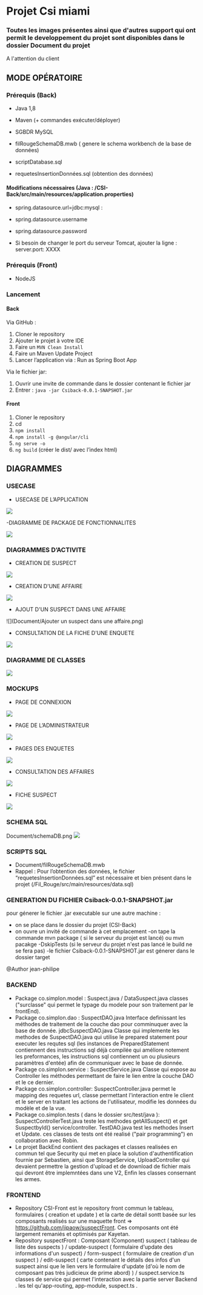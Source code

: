 # Projet Csi miami
### Toutes les images présentes ainsi que d'autres support qui ont permit le developpement du projet sont disponibles dans le dossier Document du projet

A l'attention du client
## MODE OPÉRATOIRE

### Prérequis (Back)
- Java 1,8
- Maven (+ commandes exécuter/déployer)

- SGBDR MySQL
- filRougeSchemaDB.mwb ( genere le schema workbench de la base de données)
- scriptDatabase.sql
- requetesInsertionDonnées.sql (obtention des données)

#### Modifications nécessaires (Java : /CSI-Back/src/main/resources/application.properties)
- spring.datasource.url=jdbc:mysql :
- spring.datasource.username
- spring.datasource.password

- Si besoin de changer le port du serveur Tomcat,  ajouter la ligne : 
server.port: XXXX

### Prérequis (Front)
- NodeJS

### Lancement

#### Back
Via GitHub :
1. Cloner le repository
2. Ajouter le projet à votre IDE 
3. Faire un ```MVN Clean Install```
4. Faire un Maven Update Project
5. Lancer l’application via : Run as Spring Boot App

Via le fichier jar:
1. Ouvrir une invite de commande dans le dossier contenant le fichier jar
2. Entrer : ```java -jar Csiback-0.0.1-SNAPSHOT.jar```

#### Front
1. Cloner le repository
2. cd 
3. ```npm install```
4. ```npm install -g @angular/cli```
5. ```ng serve -o```
6. ```ng build``` (créer le dist/ avec l’index html)

## DIAGRAMMES

### USECASE

- USECASE DE L’APPLICATION

![](Document/UseCase.png)

-DIAGRAMME DE PACKAGE DE FONCTIONNALITES

![](Document/DiagrammePackageFonctionnalités.png)

### DIAGRAMMES D’ACTIVITE

- CREATION DE SUSPECT

![](Document/CreationFicheSuspect.png)

- CREATION D'UNE AFFAIRE

![](Document/CreationdFicheAffaire.png)

- AJOUT D'UN SUSPECT DANS UNE AFFAIRE

![](Document/Ajouter un suspect dans une affaire.png)

- CONSULTATION DE LA FICHE D'UNE ENQUETE

![](Document/DetailEnquete.png)



### DIAGRAMME DE CLASSES

![](Document/classes_fil_rouge.png)

### MOCKUPS

- PAGE DE CONNEXION

![](Document/Mockup/Home_login.png)

- PAGE DE L’ADMINISTRATEUR

![](Document/Mockup/Administration.png)

- PAGES DES ENQUETES

![](Document/Mockup/Detail_1.png)

- CONSULTATION DES AFFAIRES

![](Document/Mockup/Consultation_2.png)

- FICHE SUSPECT

![](Document/Mockup/Detail_5.png)

### SCHEMA SQL
Document/schemaDB.png
![](Document/schemaDB.png)

### SCRIPTS SQL
- Document/filRougeSchemaDB.mwb
- Rappel : Pour l’obtention des données, le fichier “requetesInsertionDonnées.sql” est nécessaire et bien présent dans le projet (/Fil_Rouge/src/main/resources/data.sql)

### GENERATION DU FICHIER Csiback-0.0.1-SNAPSHOT.jar
 pour génerer le fichier .jar executable sur une autre machine :
 - on se place dans le dossier du projet (CSI-Back) 
 - on ouvre un invité de commande à cet emplacement
 -on tape la commande mvn package ( si le serveur du projet est lancé) ou mvn pacakge -DskipTests (si le serveur du projet n'est pas lancé le build ne se fera pas)
 -le fichier Csiback-0.0.1-SNAPSHOT.jar est génerer dans le dossier target

@Author jean-philipe

### BACKEND
- Package co.simplon.model : Suspect.java  / DataSuspect.java classes ("surclasse" qui permet le typage du modele pour son traitement
par le frontEnd).
- Package co.simplon.dao : SuspectDAO.java Interface definissant les méthodes de traitement de la couche dao pour comminuquer avec 
la base de donnée.
                           jdbcSuspectDAO.java Classe qui implemente les methodes de SuspectDAO.java qui utilise le prepared statement pour executer les requtes sql (les instances de PreparedStatement contiennent des instructions sql déjà compilée qui améliore notement les preformances, les instructions sql contiennent un ou plusieurs paramètres d'entée) afin de communiquer avec le base de donnée.
- Package co.simplon.service : SuspectService.java Classe qui expose au Controller les méthodes permettant de faire le lien entre 
la couche DAO et le ce dernier.
- Package co.simplon.controller: SuspectController.java permet le mapping des requetes url, classe permettant l'interaction entre le client et le server en traitant les actions de l'utilisateur, modifie les données du modèle et de la vue.
- Package co.simplon.tests ( dans le dossier src/test/java ):  SuspectControllerTest.java teste les methodes getAllSuspect()
et get SuspectbyId() service/controller.
                                 TestDAO.java test les methodes Insert et Update.
ces classes de tests ont été realisé ("pair programming") en collaboration avec Robin.
- Le projet BackEnd contient des packages et classes realisées en commun tel que Security qui met en place la solution d'authentification fournie par Sebastien, ainsi que StorageService, UploadController qui devaient permettre la gestion d'upload et de download de fichier mais qui devront être implemntées dans une V2, Enfin les classes consernant les armes.

### FRONTEND

- Repository CSI-Front est le repository front commun le tableau, formulaires ( creation et update ) et la carte de détail sontt basée sur les composants realisés sur une maquette front => https://github.com/jipaow/suspectFront. Ces composants ont été largement remaniés et optimisés par Kayetan.
- Repository suspectFront : Composant (Component) suspect ( tableau de liste des suspects ) / update-suspect ( formulaire d'update des informations d'un suspect) / form-suspect ( formulaire de creation d'un suspect ) / edit-suspect ( carte contenant le détails des infos d'un suspect ainsi que le lien vers le formulaire d'update (d'où le nom de composant pas très judicieux de prime abord) ) / suspect.service.ts classes de service qui permet l'interaction avec la partie server Backend .
les tel qu'app-routing, app-module, suspect.ts .

                                 



